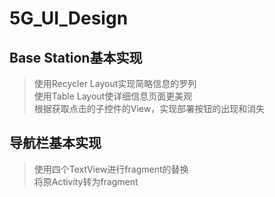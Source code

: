 # 5G_UI_Design
Base Station基本实现<br>
--
>使用Recycler Layout实现简略信息的罗列<br>
>使用Table Layout使详细信息页面更美观<br>
>根据获取点击的子控件的View，实现部署按钮的出现和消失<br>

导航栏基本实现<br>
--
>使用四个TextView进行fragment的替换<br>
>将原Activity转为fragment<br>


